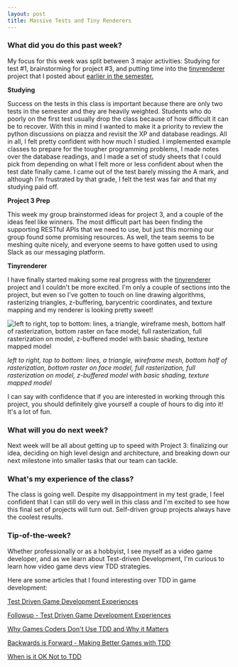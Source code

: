 ```yaml
---
layout: post
title: Massive Tests and Tiny Renderers
---
```


### What did you do this past week? ###

My focus for this week was split between 3 major activities: Studying for
test #1, brainstorming for project #3, and putting time into the
[tinyrenderer](https://github.com/ssloy/tinyrenderer/wiki)
project that I posted about
[earlier in the semester.](https://scottnm.github.io/SWE-Blog/Extreme-Programming-And-Collatz/)

**Studying**

Success on the tests in this class is important because there are only
two tests in the semester and they are heavily weighted. Students who do
poorly on the first test usually drop the class because of how difficult it can
be to recover. With this in mind I wanted to make it a priority to 
review the python discussions on piazza and revisit 
the XP and database readings. All in
all, I felt pretty confident with how much I studied. I implemented example
classes to prepare for the tougher programming problems, I made notes over the
database readings, and I made
a set of study sheets that I could pick from depending on what I
felt more or less confident about when the test date finally came. I came out
of the test barely missing the A mark, and although I'm frustrated by that grade,
I felt the test was fair and that my studying paid off.

**Project 3 Prep** 

This week my group brainstormed ideas for project 3,
and a couple of the ideas feel like winners. The
most difficult part has been finding the supporting RESTful APIs that we need to
use, but just this morning our group found some promising resources. As well,
the team seems to be meshing quite nicely, and everyone seems to have gotten
used to using Slack as our messaging platform.

**Tinyrenderer**

I have finally started making some real progress with the
[tinyrenderer](https://github.com/ssloy/tinyrenderer/wiki) project and I couldn't
be more excited. I'm only a couple of sections into the project, but even so 
I've gotten to touch on line drawing algorithms, rasterizing
triangles, z-buffering, barycentric coordinates, and texture mapping and my
renderer is looking pretty sweet!

![left to right, top to bottom: lines, a triangle, wireframe mesh, bottom half of rasterization, bottom raster on face model, full rasterization, full rasterization on model, z-buffered model with basic shading, texture mapped model](https://scottnm.github.io/SWE-Blog/images/renderer_steps.png)

*left to right, top to bottom: lines, a triangle, wireframe mesh, bottom half of rasterization, bottom raster on face model, full rasterization, full rasterization on model, z-buffered model with basic shading, texture mapped model* 

I can say with confidence that if you are interested in working through this
project, you should definitely give yourself a couple of hours to dig into it!
It's a lot of fun.

### What will you do next week? ###

Next week will be all about getting up to speed with Project 3: finalizing our
idea, deciding on high level design and architecture, and breaking down our
next milestone into smaller tasks that our team can tackle.

### What's my experience of the class? ###

The class is going well. Despite my disappointment in my test grade, I feel
confident that I can still do very well in this class and I'm excited to see
how this final set of projects will turn out. Self-driven group projects always
have the coolest results.

### Tip-of-the-week? ###

Whether professionally or as a hobbyist, I see myself as a video game developer,
and as we learn about Test-driven Development, I'm curious to learn how video
game devs view TDD strategies.

Here are some articles that I found interesting over TDD in game development:

[Test Driven Game Development Experiences](http://www.doolwind.com/blog/test-driven-game-development-experiences/)

[Followup - Test Driven Game Development Experiences](http://www.doolwind.com/blog/test-driven-game-development/)

[Why Games Coders Don't Use TDD and Why it Matters](http://chrismdp.com/2015/03/why-games-coders-dont-use-tdd-and-why-it-matters/)

[Backwards is Forward - Making Better Games with TDD](http://gamesfromwithin.com/backwards-is-forward-making-better-games-with-test-driven-development)

[When is it OK Not to TDD](http://gamesfromwithin.com/when-is-it-ok-not-to-tdd)
